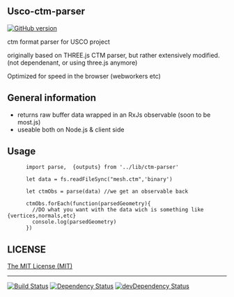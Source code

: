 ## Usco-ctm-parser

[![GitHub version](https://badge.fury.io/gh/usco%2Fusco-ctm-parser.svg)](https://badge.fury.io/gh/usco%2Fusco-ctm-parser)

ctm format parser for USCO project

originally based on THREE.js CTM parser, but rather extensively modified.
(not dependenant, or using three.js anymore)

Optimized for speed in the browser (webworkers etc)



## General information

  - returns raw buffer data wrapped in an RxJs observable (soon to be most.js)
  - useable both on Node.js & client side 


## Usage 

  
          import parse,  {outputs} from '../lib/ctm-parser'

          let data = fs.readFileSync("mesh.ctm",'binary')

          let ctmObs = parse(data) //we get an observable back

          ctmObs.forEach(function(parsedGeometry){
            //DO what you want with the data wich is something like {vertices,normals,etc}
            console.log(parsedGeometry) 
          })



## LICENSE

[The MIT License (MIT)](https://github.com/usco/usco-ctm-parser/blob/master/LICENSE)

- - -

[![Build Status](https://travis-ci.org/usco/usco-ctm-parser.svg?branch=master)](https://travis-ci.org/usco/usco-ctm-parser)
[![Dependency Status](https://david-dm.org/usco/usco-ctm-parser.svg)](https://david-dm.org/usco/usco-ctm-parser)
[![devDependency Status](https://david-dm.org/usco/usco-ctm-parser/dev-status.svg)](https://david-dm.org/usco/usco-ctm-parser#info=devDependencies)
